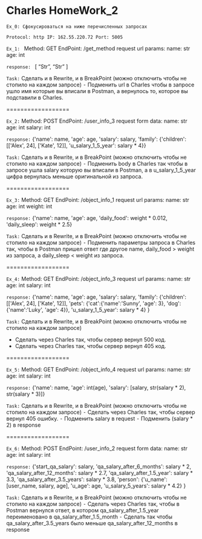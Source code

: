 # Charles HomeWork_2

`Ex_0: Сфокусироваться на ниже перечисленных запросах`

`Protocol: http
IP: 162.55.220.72
Port: 5005`

`Ex_1: `
Method: GET
EndPoint: /get_method
request url params: 
 name: str
 age: int

`response: `
[
    “Str”,
    “Str”
]

`Task:`
Сделать и в Rewrite, и в BreakPoint (можно отключить чтобы не стопило на каждом запросе)
 ⁃ Подменить url в Charles чтобы в запросе ушло имя которые вы вписали в Postman, а вернулось то, которое вы подставили в Charles.

==================

`Ex_2:`
Method: POST
EndPoint: /user_info_3
request form data: 
 name: str
 age: int
 salary: int

`response:` 
{'name': name,
          'age': age,
          'salary': salary,
          'family': {'children': [['Alex', 24], ['Kate', 12]],
                     'u_salary_1_5_year': salary * 4}}

`Task:`
Сделать и в Rewrite, и в BreakPoint (можно отключить чтобы не стопило на каждом запросе)
 ⁃ Подменить body в Charles так чтобы в запросе ушла salary которую вы вписали в Postman, а в u_salary_1_5_year цифра вернулась меньше оригинальной из запроса.

==================

`Ex_3:`
Method: GET
EndPoint: /object_info_1
request url params: 
 name: str
 age: int
 weight: int

`response:` 
{'name': name,
          'age': age,
          'daily_food': weight * 0.012,
          'daily_sleep': weight * 2.5}

`Task:`
Сделать и в Rewrite, и в BreakPoint (можно отключить чтобы не стопило на каждом запросе)
 ⁃ Подменить параметры запроса в Charles так, чтобы в Postman пришел ответ где другое name, daily_food > weight из запроса, а daily_sleep < weight из запроса.

==================

`Ex_4:`
Method: GET
EndPoint: /object_info_3
request url params: 
 name: str
 age: int
 salary: int

`response:` 
{'name': name,
          'age': age,
          'salary': salary,
          'family': {'children': [['Alex', 24], ['Kate', 12]],
                     'pets': {'cat':{'name':'Sunny',
                                     'age': 3},
                              'dog':{'name':'Luky',
                                     'age': 4}},
                     'u_salary_1_5_year': salary * 4}
          }

`Task:`
Сделать и в Rewrite, и в BreakPoint (можно отключить чтобы не стопило на каждом запросе)
- Сделать через Charles так, чтобы сервер вернул 500 код.
- Сделать через Charles так, чтобы сервер вернул 405 код.

==================

`Ex_5:`
Method: GET
EndPoint: /object_info_4
request url params: 
 name: str
 age: int
 salary: int

`response:` 
{'name': name,
          'age': int(age),
          'salary': [salary, str(salary * 2), str(salary * 3)]}


`Task:`
Сделать и в Rewrite, и в BreakPoint (можно отключить чтобы не стопило на каждом запросе)
 ⁃ Сделать через Charles так, чтобы сервер вернул 405 ошибку.
 ⁃ Подменить salary в request
 ⁃ Подменить (salary * 2) в response

==================

`Ex_6:`
Method: POST
EndPoint: /user_info_2
request form data: 
 name: str
 age: int
 salary: int

`response:` 
{'start_qa_salary': salary,
          'qa_salary_after_6_months': salary * 2,
          'qa_salary_after_12_months': salary * 2.7,
          'qa_salary_after_1.5_year': salary * 3.3,
          'qa_salary_after_3.5_years': salary * 3.8,
          'person': {'u_name': [user_name, salary, age],
                     'u_age': age,
                     'u_salary_5_years': salary * 4.2}
          }


`Task:`
Сделать и в Rewrite, и в BreakPoint (можно отключить чтобы не стопило на каждом запросе)
 ⁃ Сделать через Charles так, чтобы в Postman вернулся ответ, в котором qa_salary_after_1.5_year переименовано в qa_salary_after_1.5_month
 ⁃ Сделать так чтобы qa_salary_after_3.5_years было меньше qa_salary_after_12_months в response

